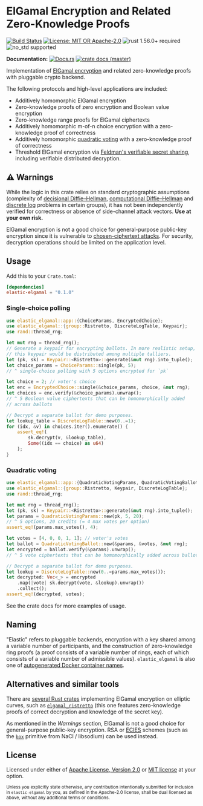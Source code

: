# ElGamal Encryption and Related Zero-Knowledge Proofs

[![Build Status](https://github.com/slowli/elastic-elgamal/workflows/Rust/badge.svg?branch=main)](https://github.com/slowli/elastic-elgamal/actions)
[![License: MIT OR Apache-2.0](https://img.shields.io/badge/License-MIT%2FApache--2.0-blue)](https://github.com/slowli/elastic-elgamal#license)
![rust 1.56.0+ required](https://img.shields.io/badge/rust-1.56.0+-blue.svg?label=Required%20Rust)
![no_std supported](https://img.shields.io/badge/no__std-tested-green.svg)

**Documentation:** [![Docs.rs](https://docs.rs/elastic-elgamal/badge.svg)](https://docs.rs/elastic-elgamal/)
[![crate docs (master)](https://img.shields.io/badge/master-yellow.svg?label=docs)](https://slowli.github.io/elastic-elgamal/elastic_elgamal/)

Implementation of [ElGamal encryption] and related zero-knowledge proofs
with pluggable crypto backend.

The following protocols and high-level applications are included:

- Additively homomorphic ElGamal encryption
- Zero-knowledge proofs of zero encryption and Boolean value encryption
- Zero-knowledge range proofs for ElGamal ciphertexts
- Additively homomorphic m-of-n choice encryption with a zero-knowledge
  proof of correctness
- Additively homomorphic [quadratic voting] with a zero-knowledge
  proof of correctness
- Threshold ElGamal encryption via [Feldman's verifiable secret sharing][feldman-vss],
  including verifiable distributed decryption.

## ⚠ Warnings

While the logic in this crate relies on standard cryptographic assumptions
(complexity of [decisional Diffie–Hellman][DDH], [computational Diffie–Hellman][CDH]
and [discrete log][DLP] problems in certain groups),
it has not been independently verified for correctness or absence of side-channel attack
vectors. **Use at your own risk.**

ElGamal encryption is not a good choice for general-purpose public-key encryption
since it is vulnerable to [chosen-ciphertext attacks][CCA]. For security,
decryption operations should be limited on the application level.

## Usage

Add this to your `Crate.toml`:

```toml
[dependencies]
elastic-elgamal = "0.1.0" 
```

### Single-choice polling

```rust
use elastic_elgamal::app::{ChoiceParams, EncryptedChoice};
use elastic_elgamal::{group::Ristretto, DiscreteLogTable, Keypair};
use rand::thread_rng;

let mut rng = thread_rng();
// Generate a keypair for encrypting ballots. In more realistic setup,
// this keypair would be distributed among multiple talliers.
let (pk, sk) = Keypair::<Ristretto>::generate(&mut rng).into_tuple();
let choice_params = ChoiceParams::single(pk, 5);
// ^ single-choice polling with 5 options encrypted for `pk`

let choice = 2; // voter's choice
let enc = EncryptedChoice::single(&choice_params, choice, &mut rng);
let choices = enc.verify(&choice_params).unwrap();
// ^ 5 Boolean value ciphertexts that can be homomorphically added
// across ballots

// Decrypt a separate ballot for demo purposes.
let lookup_table = DiscreteLogTable::new(0..=1);
for (idx, &v) in choices.iter().enumerate() {
    assert_eq!(
        sk.decrypt(v, &lookup_table),
        Some((idx == choice) as u64)
    );
}
```

### Quadratic voting

```rust
use elastic_elgamal::app::{QuadraticVotingParams, QuadraticVotingBallot};
use elastic_elgamal::{group::Ristretto, Keypair, DiscreteLogTable};
use rand::thread_rng;

let mut rng = thread_rng();
let (pk, sk) = Keypair::<Ristretto>::generate(&mut rng).into_tuple();
let params = QuadraticVotingParams::new(pk, 5, 20);
// ^ 5 options, 20 credits (= 4 max votes per option)
assert_eq!(params.max_votes(), 4);

let votes = [4, 0, 0, 1, 1]; // voter's votes
let ballot = QuadraticVotingBallot::new(&params, &votes, &mut rng);
let encrypted = ballot.verify(&params).unwrap();
// ^ 5 vote ciphertexts that can be homomorphically added across ballots

// Decrypt a separate ballot for demo purposes.
let lookup = DiscreteLogTable::new(0..=params.max_votes());
let decrypted: Vec<_> = encrypted
    .map(|vote| sk.decrypt(vote, &lookup).unwrap())
    .collect();
assert_eq!(decrypted, votes);
```

See the crate docs for more examples of usage.

## Naming

"Elastic" refers to pluggable backends, encryption with a key shared
among a variable number of participants, and the construction of zero-knowledge ring proofs
(a proof consists of a variable number of rings, each of which consists of a variable number
of admissible values).
`elastic_elgamal` is also one of [autogenerated Docker container names][docker-rng].

## Alternatives and similar tools

There are [several Rust crates][crates-elgamal] implementing ElGamal encryption
on elliptic curves, such as [`elgamal_ristretto`] (this one features zero-knowledge proofs
of correct decryption and knowledge of the secret key).

As mentioned in the *Warnings* section, ElGamal is not a good choice for general-purpose
public-key encryption. RSA or [ECIES] schemes (such as the [`box`] primitive from NaCl / libsodium)
can be used instead.

## License

Licensed under either of [Apache License, Version 2.0](LICENSE-APACHE)
or [MIT license](LICENSE-MIT) at your option.

<small>Unless you explicitly state otherwise, any contribution intentionally submitted
for inclusion in `elastic-elgamal` by you, as defined in the Apache-2.0 license,
shall be dual licensed as above, without any additional terms or conditions.</small>

[ElGamal encryption]: https://en.wikipedia.org/wiki/ElGamal_encryption
[quadratic voting]: https://en.wikipedia.org/wiki/Quadratic_voting
[feldman-vss]: https://www.cs.umd.edu/~gasarch/TOPICS/secretsharing/feldmanVSS.pdf
[DDH]: https://en.wikipedia.org/wiki/Decisional_Diffie%E2%80%93Hellman_assumption
[CDH]: https://en.wikipedia.org/wiki/Diffie%E2%80%93Hellman_problem
[DLP]: https://en.wikipedia.org/wiki/Discrete_logarithm
[CCA]: https://en.wikipedia.org/wiki/Chosen-ciphertext_attack
[docker-rng]: https://github.com/moby/moby/blob/master/pkg/namesgenerator/names-generator.go
[crates-elgamal]: https://crates.io/search?q=elgamal
[`elgamal_ristretto`]: https://docs.rs/elgamal_ristretto/0.2.3/elgamal_ristretto/index.html
[ECIES]: https://en.wikipedia.org/wiki/Integrated_Encryption_Scheme
[`box`]: https://doc.libsodium.org/public-key_cryptography/sealed_boxes
